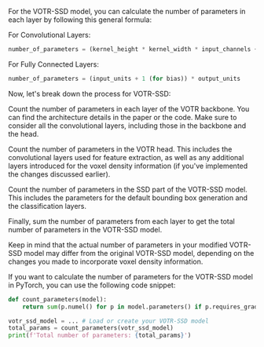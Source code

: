 For the VOTR-SSD model, you can calculate the number of parameters in each layer by following this general formula:

For Convolutional Layers:

```py
number_of_parameters = (kernel_height * kernel_width * input_channels + 1 (for bias)) * output_channels
```

For Fully Connected Layers:
```py
number_of_parameters = (input_units + 1 (for bias)) * output_units
```
Now, let's break down the process for VOTR-SSD:

Count the number of parameters in each layer of the VOTR backbone. You can find the architecture details in the paper or the code. Make sure to consider all the convolutional layers, including those in the backbone and the head.

Count the number of parameters in the VOTR head. This includes the convolutional layers used for feature extraction, as well as any additional layers introduced for the voxel density information (if you've implemented the changes discussed earlier).

Count the number of parameters in the SSD part of the VOTR-SSD model. This includes the parameters for the default bounding box generation and the classification layers.

Finally, sum the number of parameters from each layer to get the total number of parameters in the VOTR-SSD model.

Keep in mind that the actual number of parameters in your modified VOTR-SSD model may differ from the original VOTR-SSD model, depending on the changes you made to incorporate voxel density information.

If you want to calculate the number of parameters for the VOTR-SSD model in PyTorch, you can use the following code snippet:

```py
def count_parameters(model):
    return sum(p.numel() for p in model.parameters() if p.requires_grad)

votr_ssd_model = ... # Load or create your VOTR-SSD model
total_params = count_parameters(votr_ssd_model)
print(f'Total number of parameters: {total_params}')
```
